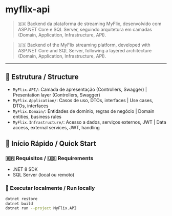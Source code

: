 # myflix-api

> 🇧🇷 Backend da plataforma de streaming MyFlix, desenvolvido com ASP.NET Core e SQL Server, seguindo arquitetura em camadas (Domain, Application, Infrastructure, API).

> 🇺🇸 Backend of the MyFlix streaming platform, developed with ASP.NET Core and SQL Server, following a layered architecture (Domain, Application, Infrastructure, API).

---

## 📁 Estrutura / Structure

- `MyFlix.API/`: Camada de apresentação (Controllers, Swagger) | Presentation layer (Controllers, Swagger)
- `MyFlix.Application/`: Casos de uso, DTOs, interfaces | Use cases, DTOs, interfaces
- `MyFlix.Domain/`: Entidades de domínio, regras de negócio | Domain entities, business rules
- `MyFlix.Infrastructure/`: Acesso a dados, serviços externos, JWT | Data access, external services, JWT, handling

## 🚀 Início Rápido / Quick Start

### 🇧🇷 Requisitos / 🇺🇸 Requirements

- .NET 8 SDK
- SQL Server (local ou remoto)

### 🧪 Executar localmente / Run locally

```bash
dotnet restore
dotnet build
dotnet run --project MyFlix.API

